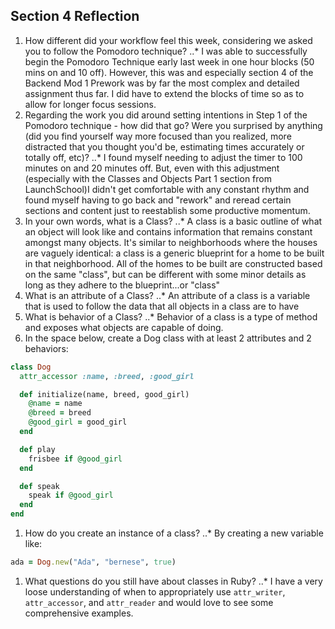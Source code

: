 ## Section 4 Reflection

1. How different did your workflow feel this week, considering we asked you to follow the Pomodoro technique?
..* I was able to successfully begin the Pomodoro Technique early last week in one hour blocks (50 mins on and 10 off). However, this was and especially section 4 of the Backend Mod 1 Prework was by far the most complex and detailed assignment thus far. I did have to extend the blocks of time so as to allow for longer focus sessions.
1. Regarding the work you did around setting intentions in Step 1 of the Pomodoro technique - how did that go? Were you surprised by anything (did you find yourself way more focused than you realized, more distracted that you thought you'd be, estimating times accurately or totally off, etc)?
..* I found myself needing to adjust the timer to 100 minutes on and 20 minutes off. But, even with this adjustment (especially with the Classes and Objects Part 1 section from LaunchSchool)I didn't get comfortable with any constant rhythm and found myself having to go back and "rework" and reread certain sections and content just to reestablish some productive momentum.  
1. In your own words, what is a Class?
..* A class is a basic outline of what an object will look like and contains information that remains constant amongst many objects. It's similar to neighborhoods where the houses are vaguely identical: a class is a generic blueprint for a home to be built in that neighborhood. All of the homes to be built are constructed based on the same "class", but can be different with some minor details as long as they adhere to the blueprint...or "class"
1. What is an attribute of a Class?
..* An attribute of a class is a variable that is used to follow the data that all objects in a class are to have
1. What is behavior of a Class?
..* Behavior of a class is a type of method and exposes what objects are capable of doing.
1. In the space below, create a Dog class with at least 2 attributes and 2 behaviors:

```rb
class Dog
  attr_accessor :name, :breed, :good_girl

  def initialize(name, breed, good_girl)
    @name = name
    @breed = breed
    @good_girl = good_girl
  end

  def play
    frisbee if @good_girl
  end

  def speak
    speak if @good_girl
  end
end
```

1. How do you create an instance of a class?
..* By creating a new variable like:
```ruby
ada = Dog.new("Ada", "bernese", true)
```
1. What questions do you still have about classes in Ruby?
..* I have a very loose understanding of when to appropriately use `attr_writer`, `attr_accessor`, and `attr_reader` and would love to see some comprehensive examples. 
